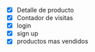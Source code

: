 - [x] Detalle de producto
- [x] Contador de visitas
- [x] login
- [x] sign up
- [x] productos mas vendidos

